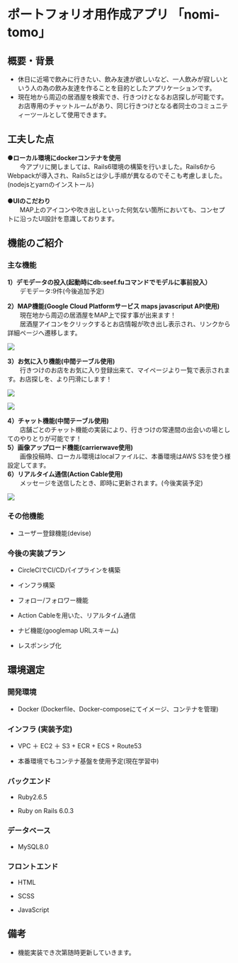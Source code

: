 # ポートフォリオ用作成アプリ  「nomi-tomo」

## 概要・背景
- 休日に近場で飲みに行きたい、飲み友達が欲しいなど、一人飲みが寂しいという人の為の飲み友達を作ることを目的としたアプリケーションです。
- 現在地から周辺の居酒屋を検索でき、行きつけとなるお店探しが可能です。お店専用のチャットルームがあり、同じ行きつけとなる者同士のコミュニティーツールとして使用できます。

## 工夫した点
**●ローカル環境にdockerコンテナを使用<br>**
&emsp;&emsp;今アプリに関しましては、Rails6環境の構築を行いました。Rails6からWebpackが導入され、Rails5とは少し手順が異なるのでそこも考慮しました。(nodejsとyarnのインストール)<br><br>
**●UIのこだわり<br>**
&emsp;&emsp;MAP上のアイコンや吹き出しといった何気ない箇所においても、コンセプトに沿ったUI設計を意識しております。<br>


## 機能のご紹介

### 主な機能
**1）デモデータの投入(起動時にdb:seef.fuコマンドでモデルに事前投入）<br>**
&emsp;&emsp;デモデータ:9件(今後追加予定)<br>

**2）MAP機能(Google Cloud Platformサービス maps javascriput API使用)<br>**
&emsp;&emsp;現在地から周辺の居酒屋をMAP上で探す事が出来ます！<br>
&emsp;&emsp;居酒屋アイコンをクリックするとお店情報が吹き出し表示され、リンクから詳細ページへ遷移します。<br>


![](https://user-images.githubusercontent.com/69718302/97077462-e020ad80-161e-11eb-82d1-bb74d5abecd0.png)<br>


**3）お気に入り機能(中間テーブル使用)<br>**
&emsp;&emsp;行きつけのお店をお気に入り登録出来て、マイページより一覧で表示されます。お店探しを、より円滑にします！<br>

![](https://user-images.githubusercontent.com/69718302/97078275-26c5d600-1626-11eb-84f4-c82c620cb1fb.png)

![](https://user-images.githubusercontent.com/69718302/97081742-64832880-163f-11eb-8116-3b564aa96ea7.png)<br>


**4）チャット機能(中間テーブル使用)<br>**
&emsp;&emsp;店舗ごとのチャット機能の実装により、行きつけの常連間の出会いの場としてのやりとりが可能です！<br>
**5）画像アップロード機能(carrierwave使用)<br>**
&emsp;&emsp;画像投稿時、ローカル環境はlocalファイルに、本番環境はAWS S3を使う様設定してます。<br>
**6）リアルタイム通信(Action Cable使用)<br>**
&emsp;&emsp;メッセージを送信したとき、即時に更新されます。(今後実装予定)<br>

![](https://user-images.githubusercontent.com/69718302/97256160-a4bbf400-1855-11eb-8fe5-cb0663030055.png)<br>

### その他機能

- ユーザー登録機能(devise)

### 今後の実装プラン

- CircleCIでCI/CDパイプラインを構築

- インフラ構築

- フォロー/フォロワー機能

- Action Cableを用いた、リアルタイム通信

- ナビ機能(googlemap URLスキーム)

- レスポンシブ化

## 環境選定

### 開発環境

- Docker (Dockerfile、Docker-composeにてイメージ、コンテナを管理)

### インフラ (実装予定)

- VPC ＋ EC2 ＋ S3 +  ECR + ECS + Route53

- 本番環境でもコンテナ基盤を使用予定(現在学習中)

### バックエンド

- Ruby2.6.5

- Ruby on Rails 6.0.3

### データベース

- MySQL8.0

### フロントエンド

- HTML

- SCSS

- JavaScript

## 備考

- 機能実装でき次第随時更新していきます。
